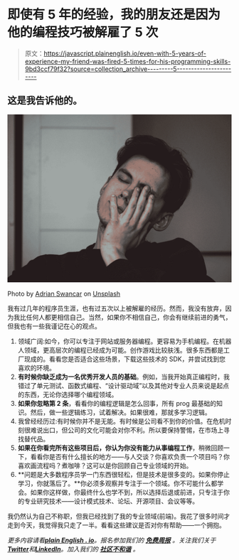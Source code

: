 # 即使有 5 年的经验，我的朋友还是因为他的编程技巧被解雇了 5 次

> 原文：<https://javascript.plainenglish.io/even-with-5-years-of-experience-my-friend-was-fired-5-times-for-his-programming-skills-9bd3ccf79f32?source=collection_archive---------5----------------------->

## 这是我告诉他的。

![](img/4f43ebb1a26416939fd77aab931abddd.png)

Photo by [Adrian Swancar](https://unsplash.com/@a_d_s_w?utm_source=medium&utm_medium=referral) on [Unsplash](https://unsplash.com?utm_source=medium&utm_medium=referral)

我有过几年的程序员生涯，也有过五次以上被解雇的经历。然而，我没有放弃，因为我比任何人都更相信自己。当然，如果你不相信自己，你会有继续前进的勇气，但我也有一些我谨记在心的观点。

1.  领域广阔:如今，你可以专注于网站或服务器编程。更容易为手机编程。在机器人领域，更高层次的编程已经成为可能。创作游戏比较肤浅。很多东西都是工厂现成的。看看您是否适合这些场景，下载这些技术的 SDK，并尝试找到您喜欢的环境。
2.  **有时候你缺乏成为一名优秀开发人员的基础**。例如，当我开始真正编程时，我错过了单元测试、函数式编程、“设计驱动域”以及其他对专业人员来说是起点的东西，无论你选择哪个编程领域。
3.  **如果你忽略第 2 条**，看看你的编程逻辑是怎么回事，所有 prog 最基础的知识。然后，做一些逻辑练习，试着解决。如果很难，那就多学习逻辑。
4.  我曾经经历过:有时候你并不是无能。有时候是公司看不到你的价值。在危机时刻很难说出口，但公司的文化可能会对你不利。所以要保持警惕，在市场上寻找替代品。
5.  **如果在你看完所有这些项目后，你认为你没有能力从事编程工作**，稍微回顾一下，看看你是否有什么擅长的地方——与人交谈？你喜欢负责一个项目吗？你喜欢画流程吗？煮咖啡？这可以是你回顾自己专业领域的开始。
6.  **问题是大多数程序员学一门东西很轻松，但是技术是很多变的。如果你停止学习，你就落后了。**你必须多观察并专注于一个领域。你不可能什么都学会。如果你这样做，你最终什么也学不到，所以选择后退或前进，只专注于你的专业研究技术——设计模式技术、论坛、开源项目、会议等等。

我仍然认为自己不称职，但我已经找到了我的专业领域(前端)。我花了很多时间才走到今天，我觉得我只走了一半。看看这些建议是否对你有帮助——一个拥抱。

*更多内容请看*[***plain English . io***](https://plainenglish.io/)*。报名参加我们的* [***免费周报***](http://newsletter.plainenglish.io/) *。关注我们关于*[***Twitter***](https://twitter.com/inPlainEngHQ)*和*[***LinkedIn***](https://www.linkedin.com/company/inplainenglish/)*。加入我们的* [***社区不和谐***](https://discord.gg/GtDtUAvyhW) *。*